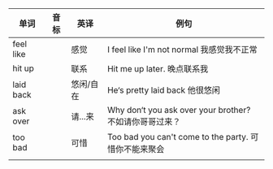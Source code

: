 
| 单词        | 音标  | 英译    | 例句                                             |
| --------- | --- | ----- | ---------------------------------------------- |
| feel like |     | 感觉    | I feel like I'm not normal 我感觉我不正常             |
| hit up    |     | 联系    | Hit me up later. 晚点联系我                         |
| laid back |     | 悠闲/自在 | He‘s pretty laid back 他很悠闲                     |
| ask over  |     | 请...来 | Why don‘t you ask over your brother? 不如请你哥哥过来？ |
| too bad   |     | 可惜    | Too bad you can't come to the party. 可惜你不能来聚会  |
|           |     |       |                                                |

